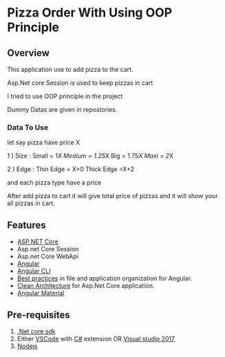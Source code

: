# Pizza Order With Using OOP Principle

## Overview

This application use to add pizza to the cart.

Asp.Net core Session is used to keep pizzas in cart

I tried to use OOP principle in the project

Dummy Datas are given in repostories.

<h3>Data To Use</h3>

let say pizza have price X

1 ) Size : Small = 1*X
           Medium = 1.25*X
           Big = 1.75*X
           Maxi = 2*X

2 ) Edge : Thin Edge = X+0
           Thick Edge =X+2
           
 and each pizza type have a price
 
 After add pizza to cart it will give total price of pizzas and it will show your all pizzas in cart. 


## Features

* [ASP.NET Core](http://www.dot.net/)
* Asp.net Core Session
* Asp.net Core WebApi
* [Angular](https://angular.io/)
* [Angular CLI](https://cli.angular.io/)
* [Best practices](https://angular.io/docs/ts/latest/guide/style-guide.html) in file and application organization for Angular.
* [Clean Architecture](https://github.com/ardalis/CleanArchitecture) for Asp.Net Core application.
* [Angular Material](https://material.angular.io/)


## Pre-requisites

1. [.Net core sdk](https://www.microsoft.com/net/core#windows)
2. Either [VSCode](https://code.visualstudio.com/) with [C#](https://marketplace.visualstudio.com/items?itemName=ms-vscode.csharp) extension OR [Visual studio 2017](https://www.visualstudio.com/)
3. [Nodejs](https://nodejs.org/en/)
